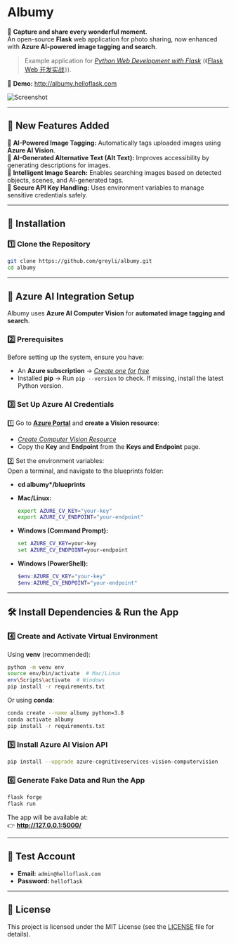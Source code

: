 # Albumy

📸 **Capture and share every wonderful moment.**  
An open-source **Flask** web application for photo sharing, now enhanced with **Azure AI-powered image tagging and search**.

> Example application for *[Python Web Development with Flask](https://helloflask.com/en/book/1)* (《[Flask Web 开发实战](https://helloflask.com/book/1)》).

🎯 **Demo:** http://albumy.helloflask.com  

![Screenshot](https://helloflask.com/screenshots/albumy.png)

---

## 🚀 **New Features Added**

🔹 **AI-Powered Image Tagging:** Automatically tags uploaded images using **Azure AI Vision**.  
🔹 **AI-Generated Alternative Text (Alt Text):** Improves accessibility by generating descriptions for images.  
🔹 **Intelligent Image Search:** Enables searching images based on detected objects, scenes, and AI-generated tags.  
🔹 **Secure API Key Handling:** Uses environment variables to manage sensitive credentials safely.    

---

## 🚀 **Installation**

### **1️⃣ Clone the Repository**
```bash
git clone https://github.com/greyli/albumy.git
cd albumy
```

---

## 🔧 **Azure AI Integration Setup**
Albumy uses **Azure AI Computer Vision** for **automated image tagging and search**.

### **2️⃣ Prerequisites**
Before setting up the system, ensure you have:
- An **Azure subscription** → *[Create one for free](https://azure.microsoft.com/en-us/free/ai-services/)*
- Installed **pip** → Run `pip --version` to check. If missing, install the latest Python version.

### **3️⃣ Set Up Azure AI Credentials**
1️⃣ Go to **[Azure Portal](https://portal.azure.com/)** and **create a Vision resource**:  
   - *[Create Computer Vision Resource](https://portal.azure.com/#create/Microsoft.CognitiveServicesComputerVision)*
   - Copy the **Key** and **Endpoint** from the **Keys and Endpoint** page.

2️⃣ Set the environment variables:  
    Open a terminal, and navigate to the blueprints folder:

  - __cd albumy*/blueprints__


   - **Mac/Linux:**
     ```bash
     export AZURE_CV_KEY="your-key"
     export AZURE_CV_ENDPOINT="your-endpoint"
     ```
   - **Windows (Command Prompt):**
     ```cmd
     set AZURE_CV_KEY=your-key
     set AZURE_CV_ENDPOINT=your-endpoint
     ```
   - **Windows (PowerShell):**
     ```powershell
     $env:AZURE_CV_KEY="your-key"
     $env:AZURE_CV_ENDPOINT="your-endpoint"
     ```

---

## 🛠 **Install Dependencies & Run the App**

### **4️⃣ Create and Activate Virtual Environment**
Using **venv** (recommended):
```bash
python -m venv env
source env/bin/activate  # Mac/Linux
env\Scripts\activate  # Windows
pip install -r requirements.txt
```

Or using **conda**:
```bash
conda create --name albumy python=3.8
conda activate albumy
pip install -r requirements.txt
```

### **5️⃣ Install Azure AI Vision API**
```bash
pip install --upgrade azure-cognitiveservices-vision-computervision
```

### **6️⃣ Generate Fake Data and Run the App**
```bash
flask forge
flask run
```
The app will be available at:  
👉 **http://127.0.0.1:5000/**  

---

## 🔑 **Test Account**
- **Email:** `admin@helloflask.com`
- **Password:** `helloflask`

---

## 📜 **License**
This project is licensed under the MIT License (see the [LICENSE](LICENSE) file for details).
